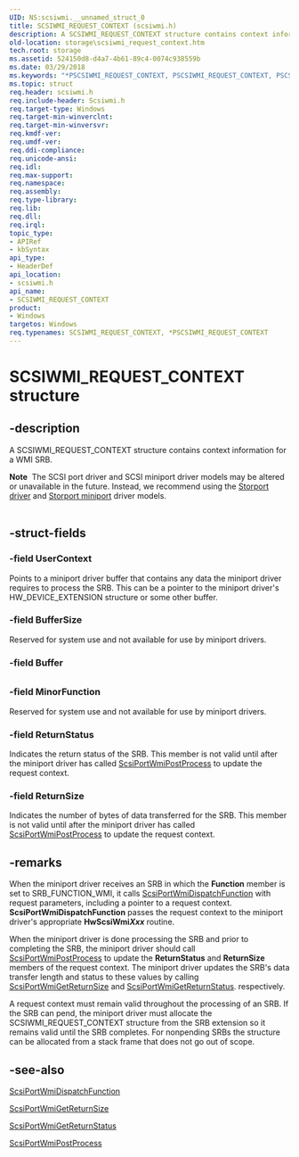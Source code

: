 ```yaml
---
UID: NS:scsiwmi.__unnamed_struct_0
title: SCSIWMI_REQUEST_CONTEXT (scsiwmi.h)
description: A SCSIWMI_REQUEST_CONTEXT structure contains context information for a WMI SRB.
old-location: storage\scsiwmi_request_context.htm
tech.root: storage
ms.assetid: 524150d8-d4a7-4b61-89c4-0074c938559b
ms.date: 03/29/2018
ms.keywords: "*PSCSIWMI_REQUEST_CONTEXT, PSCSIWMI_REQUEST_CONTEXT, PSCSIWMI_REQUEST_CONTEXT structure pointer [Storage Devices], SCSIWMI_REQUEST_CONTEXT, SCSIWMI_REQUEST_CONTEXT structure [Storage Devices], scsiwmi/PSCSIWMI_REQUEST_CONTEXT, scsiwmi/SCSIWMI_REQUEST_CONTEXT, storage.scsiwmi_request_context, structs-scsibus_3323f388-8dc7-4723-bc2c-7822ed622ccd.xml"
ms.topic: struct
req.header: scsiwmi.h
req.include-header: Scsiwmi.h
req.target-type: Windows
req.target-min-winverclnt: 
req.target-min-winversvr: 
req.kmdf-ver: 
req.umdf-ver: 
req.ddi-compliance: 
req.unicode-ansi: 
req.idl: 
req.max-support: 
req.namespace: 
req.assembly: 
req.type-library: 
req.lib: 
req.dll: 
req.irql: 
topic_type:
- APIRef
- kbSyntax
api_type:
- HeaderDef
api_location:
- scsiwmi.h
api_name:
- SCSIWMI_REQUEST_CONTEXT
product:
- Windows
targetos: Windows
req.typenames: SCSIWMI_REQUEST_CONTEXT, *PSCSIWMI_REQUEST_CONTEXT
---
```


# SCSIWMI_REQUEST_CONTEXT structure


## -description


A SCSIWMI_REQUEST_CONTEXT structure contains context information for a WMI SRB. 
<div class="alert"><b>Note</b>  The SCSI port driver and SCSI miniport driver models may be altered or unavailable in the future. Instead, we recommend using the <a href="https://docs.microsoft.com/windows-hardware/drivers/storage/storport-driver">Storport driver</a> and <a href="https://docs.microsoft.com/windows-hardware/drivers/storage/storport-miniport-drivers">Storport miniport</a> driver models.</div><div> </div>

## -struct-fields




### -field UserContext

Points to a miniport driver buffer that contains any data the miniport driver requires to process the SRB. This can be a pointer to  the miniport driver's HW_DEVICE_EXTENSION structure or some other buffer.


### -field BufferSize

Reserved for system use and not available for use by miniport drivers.


### -field Buffer



###### 



###### 


### -field MinorFunction

Reserved for system use and not available for use by miniport drivers.


### -field ReturnStatus

Indicates the return status of the SRB. This member is not valid until after the miniport driver has called <a href="https://docs.microsoft.com/windows-hardware/drivers/ddi/content/scsiwmi/nf-scsiwmi-scsiportwmipostprocess">ScsiPortWmiPostProcess</a> to update the request context.


### -field ReturnSize

Indicates the number of bytes of data transferred for the SRB. This member is not valid until after the miniport driver has called <a href="https://docs.microsoft.com/windows-hardware/drivers/ddi/content/scsiwmi/nf-scsiwmi-scsiportwmipostprocess">ScsiPortWmiPostProcess</a> to update the request context.


## -remarks



When the miniport driver receives an SRB in which the <b>Function</b> member is set to SRB_FUNCTION_WMI, it calls <a href="https://docs.microsoft.com/windows-hardware/drivers/ddi/content/scsiwmi/nf-scsiwmi-scsiportwmidispatchfunction">ScsiPortWmiDispatchFunction</a> with request parameters, including a pointer to a request context. <b>ScsiPortWmiDispatchFunction</b> passes the request context to the miniport driver's appropriate <b>HwScsiWmi</b><b><i>Xxx</i></b> routine.

When the miniport driver is done processing the SRB and prior to completing the SRB, the miniport driver should call <a href="https://docs.microsoft.com/windows-hardware/drivers/ddi/content/scsiwmi/nf-scsiwmi-scsiportwmipostprocess">ScsiPortWmiPostProcess</a> to update the <b>ReturnStatus</b> and <b>ReturnSize</b> members of the request context. The miniport driver updates the SRB's data transfer length and status to these values by calling <a href="https://docs.microsoft.com/windows-hardware/drivers/ddi/content/scsiwmi/nf-scsiwmi-scsiportwmigetreturnsize">ScsiPortWmiGetReturnSize</a> and <a href="https://docs.microsoft.com/windows-hardware/drivers/ddi/content/scsiwmi/nf-scsiwmi-scsiportwmigetreturnstatus">ScsiPortWmiGetReturnStatus</a>. respectively.

A request context must remain valid throughout the processing of an SRB. If the SRB can pend, the miniport driver must allocate the SCSIWMI_REQUEST_CONTEXT structure from the SRB extension so it remains valid until the SRB completes. For nonpending SRBs the structure can be allocated from a stack frame that does not go out of scope.




## -see-also




<a href="https://docs.microsoft.com/windows-hardware/drivers/ddi/content/scsiwmi/nf-scsiwmi-scsiportwmidispatchfunction">ScsiPortWmiDispatchFunction</a>



<a href="https://docs.microsoft.com/windows-hardware/drivers/ddi/content/scsiwmi/nf-scsiwmi-scsiportwmigetreturnsize">ScsiPortWmiGetReturnSize</a>



<a href="https://docs.microsoft.com/windows-hardware/drivers/ddi/content/scsiwmi/nf-scsiwmi-scsiportwmigetreturnstatus">ScsiPortWmiGetReturnStatus</a>



<a href="https://docs.microsoft.com/windows-hardware/drivers/ddi/content/scsiwmi/nf-scsiwmi-scsiportwmipostprocess">ScsiPortWmiPostProcess</a>
 

 

